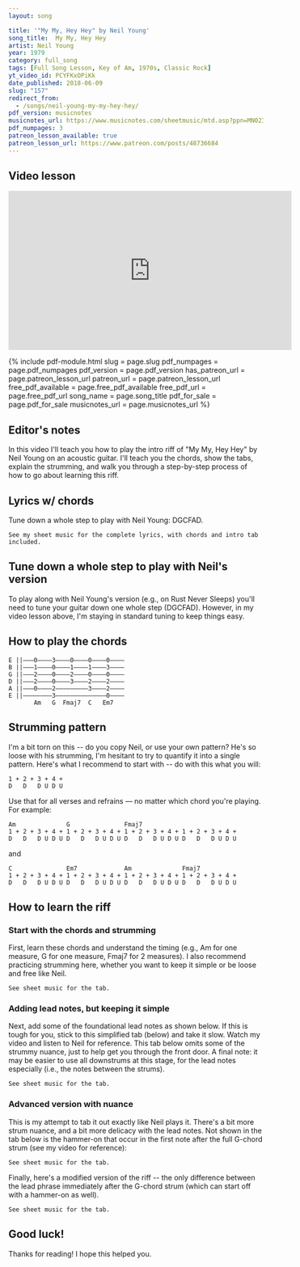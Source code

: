```yaml
---
layout: song

title: '"My My, Hey Hey" by Neil Young'
song_title:  My My, Hey Hey
artist: Neil Young
year: 1979
category: full_song
tags: [Full Song Lesson, Key of Am, 1970s, Classic Rock]
yt_video_id: PCYFKxOPiKk
date_published: 2018-06-09
slug: "157"
redirect_from:
  - /songs/neil-young-my-my-hey-hey/
pdf_version: musicnotes
musicnotes_url: https://www.musicnotes.com/sheetmusic/mtd.asp?ppn=MN0235880
pdf_numpages: 3
patreon_lesson_available: true
patreon_lesson_url: https://www.patreon.com/posts/48736684
---
```


## Video lesson

<iframe width="560" height="315" src="https://www.youtube.com/embed/PCYFKxOPiKk?showinfo=0" frameborder="0" allowfullscreen></iframe>

{% include pdf-module.html slug = page.slug pdf_numpages = page.pdf_numpages pdf_version = page.pdf_version has_patreon_url = page.patreon_lesson_url patreon_url = page.patreon_lesson_url free_pdf_available = page.free_pdf_available free_pdf_url = page.free_pdf_url song_name = page.song_title pdf_for_sale = page.pdf_for_sale musicnotes_url = page.musicnotes_url %}

## Editor's notes

In this video I'll teach you how to play the intro riff of "My My, Hey Hey" by Neil Young on an acoustic guitar. I'll teach you the chords, show the tabs, explain the strumming, and walk you through a step-by-step process of how to go about learning this riff.

## Lyrics w/ chords

Tune down a whole step to play with Neil Young: DGCFAD.

    See my sheet music for the complete lyrics, with chords and intro tab included.

<!-- INTRO

    E ||–––––––0–0–––––––––––3–3–3–––––––––––0–0–––0–0–0–0–––0–0–––––0–0–0––
    B ||–––––––1–1–––––––––––0–0–0–––––––––––1–1–––1–1–1–1–––1–1–––––1–1–1––
    G ||–––––––2–2–––––––––––0–0–0–––––––––––2–2–––2–2–2–2–––2–2–––––2–2–2––
    D ||–––––––2–2–––––––0–––0–0–0–––––––––––3–3–––3–3–3–3–––3–3–––––3–3–3––  x4
    A ||–––0–––––––0–2–3–––––––––––2–0–––0––––––––––––––––––––––––––––––––––
    E ||––––––––––––––––––(3)––––––––––3––––––––––––––––––––––––––––––––––––
           Am              G               Fmaj7
           1 + 2 + 3 + 4 + 1 + 2 + 3 + 4 + 1 + 2 + 3 + 4 + 1 + 2 + 3 + 4 +

VERSE
    Am    G       Fmaj7
    ...My my, hey hey
    Am          G               Fmaj7
    ...Rock and roll is here to stay
    C                 Em7      Am                Fmaj7
    ...It's better to burn out.... than to fade away
    Am    G       Fmaj7
    ...My my, hey hey

        [ play intro riff 1x ]

    Am              G                Fmaj7
    ...Out of the blue, and into the black
    Am                G                    Fmaj7
    ...They give you this, but you pay for that
    C                  Em7          Am         Fmaj7
    ...And once you're gone you can never come   back
                Am              G               Fmaj7
    When you're... out of the blue and into the black

        [ instrumental verse 1x, using intro riff & harmonica ]

    Am             G                     Fmaj7
    ...The king is gone, but he's not forgotten
    Am             G                 Fmaj7
    ...This is the story of a Johnny Rotten
    C                 Em7      Am               Fmaj7
    ...It's better to burn out... than it is to rust
    Am              G                    Fmaj7
    ...The king is gone, but he's not forgotten

        [ play intro riff 1x ]

    Am     G       Fmaj7
    ...Hey hey, my my
    Am          G              Fmaj7
    ...Rock and roll can never die
    C                      Em7     Am                Fmaj7
    ...There's more to the picture... than meets the eye
    Am     G       Fmaj7
    ...Hey hey, my my

        [ instrumental verse 1x, using intro riff & harmonica, fade to end ] -->

## Tune down a whole step to play with Neil's version

To play along with Neil Young's version (e.g., on Rust Never Sleeps) you'll need to tune your guitar down one whole step (DGCFAD). However, in my video lesson above, I'm staying in standard tuning to keep things easy.

## How to play the chords

    E ||–––0––––3––––0––––0––––0––––
    B ||–––1––––0––––1––––1––––3––––
    G ||–––2––––0––––2––––0––––0––––
    D ||–––2––––0––––3––––2––––2––––
    A ||–––0––––2–––––––––3––––2––––
    E ||––––––––3––––––––––––––0––––
           Am   G  Fmaj7  C   Em7

## Strumming pattern

I'm a bit torn on this -- do you copy Neil, or use your own pattern? He's so loose with his strumming, I'm hesitant to try to quantify it into a single pattern. Here's what I recommend to start with -- do with this what you will:

    1 + 2 + 3 + 4 +
    D   D   D U D U

Use that for all verses and refrains –– no matter which chord you're playing. For example:

    Am              G               Fmaj7
    1 + 2 + 3 + 4 + 1 + 2 + 3 + 4 + 1 + 2 + 3 + 4 + 1 + 2 + 3 + 4 +
    D   D   D U D U D   D   D U D U D   D   D U D U D   D   D U D U

and

    C               Em7             Am              Fmaj7
    1 + 2 + 3 + 4 + 1 + 2 + 3 + 4 + 1 + 2 + 3 + 4 + 1 + 2 + 3 + 4 +
    D   D   D U D U D   D   D U D U D   D   D U D U D   D   D U D U

## How to learn the riff

### Start with the chords and strumming

First, learn these chords and understand the timing (e.g., Am for one measure, G for one measure, Fmaj7 for 2 measures). I also recommend practicing strumming here, whether you want to keep it simple or be loose and free like Neil.

    See sheet music for the tab.

<!-- E ||–––0–––––––––––––-–3–––––––––––––––0–––––––––––––––0––––––––––––––––
B ||–––1–––––––––––––-–0–––––––––––––––1–––––––––––––––1––––––––––––––––
G ||–––2–––––––––––––-–0–––––––––––––––2–––––––––––––––2––––––––––––––––
D ||–––2–––––––––––––-–0–––––––––––––––3–––––––––––––––3––––––––––––––––
A ||–––0–––––––––––––-–2––––––––––––––––––––––––––––––––––––––––––––––––
E ||–––––––––––––––––––3––––––––––––––––––––––––––––––––––––––––––––––––
       Am              G               Fmaj7           Fmaj7
       1 + 2 + 3 + 4 + 1 + 2 + 3 + 4 + 1 + 2 + 3 + 4 + 1 + 2 + 3 + 4 + -->

### Adding lead notes, but keeping it simple

Next, add some of the foundational lead notes as shown below. If this is tough for you, stick to this simplified tab (below) and take it slow. Watch my video and listen to Neil for reference. This tab below omits some of the strummy nuance, just to help get you through the front door. A final note: it may be easier to use all downstrums at this stage, for the lead notes especially (i.e., the notes between the strums).

    See sheet music for the tab.

<!-- E ||–––––––0–––––––––––––––3––––––––––(0)––0–––0–0–0–0(0)––0–––0–0–0–0––
B ||–––––––1–––––––––––––––0––––––––––(1)––1–––1–1–1–1(1)––1–––1–1–1–1––
G ||–––––––2–––––––––––––––0–––––––––––2–––2–––2–2–2–2–2–––2–––2–2–2–2––
D ||–––––––2–––––––––0–––––0–––––––––––3–––3–––3–3–3–3–3–––3–––3–3–3–3––
A ||–––0–––––––0–2–3–––––––––––2–0–––0––––––––––––––––––––––––––––––––––
E ||–––––––––––––––––––3–––––––––––3––––––––––––––––––––––––––––––––––––
       Am              G               Fmaj7           Fmaj7
       1 + 2 + 3 + 4 + 1 + 2 + 3 + 4 + 1 + 2 + 3 + 4 + 1 + 2 + 3 + 4 + -->


### Advanced version with nuance

This is my attempt to tab it out exactly like Neil plays it. There's a bit more strum nuance, and a bit more delicacy with the lead notes. Not shown in the tab below is the hammer-on that occur in the first note after the full G-chord strum (see my video for reference):

    See sheet music for the tab.

<!-- E ||–––––––0–0–––––––––––3–3–3–––––––––––0–0–––0–0–0–0–––0–0–––––0–0–0––
B ||–––––––1–1–––––––––––0–0–0–––––––––––1–1–––1–1–1–1–––1–1–––––1–1–1––
G ||–––––––2–2–––––––––––0–0–0–––––––––––2–2–––2–2–2–2–––2–2–––––2–2–2––
D ||–––––––2–2–––––––0–––0–0–0–––––––––––3–3–––3–3–3–3–––3–3–––––3–3–3––
A ||–––0–––––––0–2–3–––––––––––2–0–––0––––––––––––––––––––––––––––––––––
E ||––––––––––––––––––(3)––––––––––3––––––––––––––––––––––––––––––––––––
       Am              G               Fmaj7
       1 + 2 + 3 + 4 + 1 + 2 + 3 + 4 + 1 + 2 + 3 + 4 + 1 + 2 + 3 + 4 + -->

Finally, here's a modified version of the riff -- the only difference between the lead phrase immediately after the G-chord strum (which can start off with a hammer-on as well).

    See sheet music for the tab.

<!-- E ||–––––––0–0–––––––––––3–3–3–––––––––––0–0–––0–0–0–0–––0–0–––––0–0–0––
B ||–––––––1–1–––––––––––0–0–0–––––––––––1–1–––1–1–1–1–––1–1–––––1–1–1––
G ||–––––––2–2–––––––––––0–0–0–––––––––––2–2–––2–2–2–2–––2–2–––––2–2–2––
D ||–––––––2–2–––––––0–––0–0–0–2–0–––0–––3–3–––3–3–3–3–––3–3–––––3–3–3––
A ||–––0–––––––0–2–3–––––––––––––––3––––––––––––––––––––––––––––––––––––
E ||––––––––––––––––––(3)–––––––––––––––––––––––––––––––––––––––––––––––
       Am              G               Fmaj7
       1 + 2 + 3 + 4 + 1 + 2 + 3 + 4 + 1 + 2 + 3 + 4 + 1 + 2 + 3 + 4 + -->

## Good luck!

Thanks for reading! I hope this helped you.
